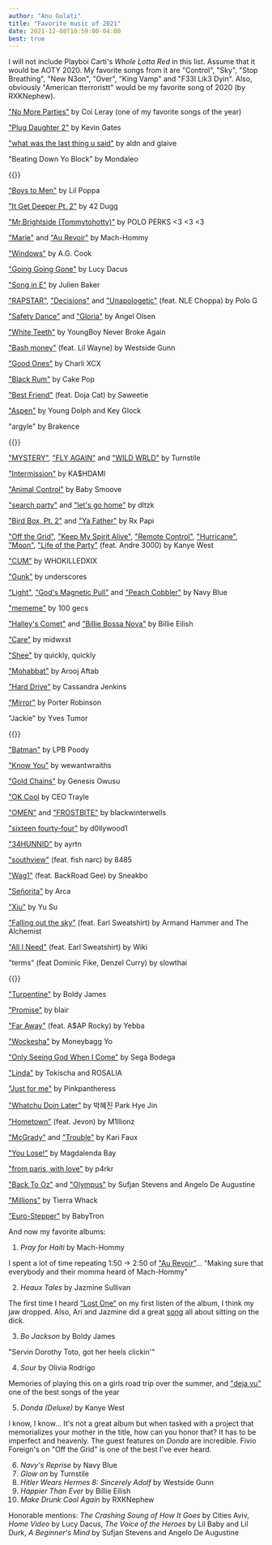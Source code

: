 ```yaml
---
author: "Anu Gulati"
title: "Favorite music of 2021"
date: 2021-12-08T10:59:00-04:00
best: true
---
```


I will not include Playboi Carti's _Whole Lotta Red_ in this list. Assume that it would be AOTY 2020. My favorite songs from it are "Control", "Sky", "Stop Breathing", "New N3on", "Over", "King Vamp" and "F33l Lik3 Dyin". Also, obviously "American tterroristt" would be my favorite song of 2020 (by RXKNephew).

["No More Parties"](https://www.youtube.com/watch?v=1GsmiUluqcI) by Coi Leray (one of my favorite songs of the year)

["Plug Daughter 2"](https://www.youtube.com/watch?v=vXQFyuUtljI) by Kevin Gates

["what was the last thing u said"](https://www.youtube.com/watch?v=KolZJ7TPfFY) by aldn and glaive

"Beating Down Yo Block" by Mondaleo

{{<youtube GnMPEfV0bSA>}}
<p/>

["Boys to Men"](https://www.youtube.com/watch?v=sUq-obFzays) by Lil Poppa

["It Get Deeper Pt. 2"](https://www.youtube.com/watch?v=hXXrCGUZqGU) by 42 Dugg

["Mr.Brightside (Tommytohotty)"](https://www.youtube.com/watch?v=Q7c3RN4TyqQ) by POLO PERKS <3 <3 <3

["Marie"](https://www.youtube.com/watch?v=UIUnfatUoXA) and ["Au Revoir"](https://www.youtube.com/watch?v=0eGkPZcOpf8) by Mach-Hommy

["Windows"](https://www.youtube.com/watch?v=dKc-E6nGjIU) by A.G. Cook

["Going Going Gone"](https://www.youtube.com/watch?v=e5YlfCvPtfE) by Lucy Dacus

["Song in E"](https://www.youtube.com/watch?v=Ou6TUiZRQoU) by Julien Baker

["RAPSTAR"](https://www.youtube.com/watch?v=w2IhccXakkE), ["Decisions"](https://www.youtube.com/watch?v=JIJaQr4stz8) and ["Unapologetic"](https://www.youtube.com/watch?v=TOsZRXDKV9Q) (feat. NLE Choppa) by Polo G

["Safety Dance"](https://www.youtube.com/watch?v=Y65olvSNTEw) and ["Gloria"](https://www.youtube.com/watch?v=Yscy8MZSN1Q) by Angel Olsen

["White Teeth"](https://www.youtube.com/watch?v=V2GhUGSOhEc) by YoungBoy Never Broke Again

["Bash money"](https://www.youtube.com/watch?v=oSmVXfM_3wk) (feat. Lil Wayne) by Westside Gunn

["Good Ones"](https://www.youtube.com/watch?v=kjAuUXdSFaM) by Charli XCX

["Black Rum"](https://www.youtube.com/watch?v=edp0LIUcq28) by Cake Pop

["Best Friend"](https://www.youtube.com/watch?v=_xJUCsyMQes) (feat. Doja Cat) by Saweetie

["Aspen"](https://www.youtube.com/watch?v=JBoRupTiKhQ) by Young Dolph and Key Glock

"argyle" by Brakence

{{<youtube hQrmtwhztnc>}}
<p/>

["MYSTERY"](https://www.youtube.com/watch?v=1Ny1fjdLKew), ["FLY AGAIN"](https://www.youtube.com/watch?v=-xHt98f5JxI) and ["WILD WRLD"](https://www.youtube.com/watch?v=84Y9PjfLZZE) by Turnstile

["Intermission"](https://www.youtube.com/watch?v=mYWe8H3aeOw) by KA$HDAMI

["Animal Control"](https://www.youtube.com/watch?v=k2h02H6GTko) by Baby Smoove

["search party"](https://www.youtube.com/watch?v=cMkYZ49n5Gw) and ["let's go home"](https://www.youtube.com/watch?v=GjeIkUIm10U) by dltzk

["Bird Box, Pt. 2"](https://www.youtube.com/watch?v=kZoIgUyflW0) and ["Ya Father"](https://www.youtube.com/watch?v=A4s9JcuxOag) by Rx Papi

["Off the Grid"](https://www.youtube.com/watch?v=EbDMNjT-QpI), ["Keep My Spirit Alive"](https://www.youtube.com/watch?v=V5VYKkx7N-g), ["Remote Control"](https://www.youtube.com/watch?v=0Rtek05tOKU), ["Hurricane"](https://www.youtube.com/watch?v=bPjZmQAvk_8), ["Moon"](https://www.youtube.com/watch?v=fMjasXiIhiQ), ["Life of the Party"](https://www.youtube.com/watch?v=7YNL5DCRNec) (feat. Andre 3000) by Kanye West

["CUM"](https://www.youtube.com/watch?v=zj42VxE9k2Q) by WHOKILLEDXIX

["Gunk"](https://www.youtube.com/watch?v=ICF3yV_r4jQ) by underscores

["Light"](https://www.youtube.com/watch?v=KoY2xRjiwNI), ["God's Magnetic Pull"](https://www.youtube.com/watch?v=j-qDmbJMu-s) and ["Peach Cobbler"](https://www.youtube.com/watch?v=pu8MZnlWp4E) by Navy Blue

["mememe"](https://www.youtube.com/watch?v=1Bw2dTY3SsQ) by 100 gecs

["Halley's Comet"](https://www.youtube.com/watch?v=geUYm3f6ZA4) and ["Billie Bossa Nova"](https://www.youtube.com/watch?v=4tZ969oc-yI) by Billie Eilish

["Care"](https://www.youtube.com/watch?v=ELOnlBVFXRU) by midwxst

["Shee"](https://www.youtube.com/watch?v=9v2H7yL3MGE) by quickly, quickly

["Mohabbat"](https://www.youtube.com/watch?v=iRZ98HX1MO8) by Arooj Aftab

["Hard Drive"](https://www.youtube.com/watch?v=eW8XoovSlsM) by Cassandra Jenkins

["Mirror"](https://www.youtube.com/watch?v=PkiIPzG37vQ) by Porter Robinson

"Jackie" by Yves Tumor

{{<youtube bQpaWvPFx8A>}}
<p/>

["Batman"](https://www.youtube.com/watch?v=a5sdCwzqIkE) by LPB Poody

["Know You"](https://www.youtube.com/watch?v=y4M860h2jhA) by wewantwraiths

["Gold Chains"](https://www.youtube.com/watch?v=idOcUE2C0WA) by Genesis Owusu

["OK Cool](https://www.youtube.com/watch?v=gTlSvYgIiv8) by CEO Trayle

["OMEN"](https://www.youtube.com/watch?v=KBwcqsa2_U8) and ["FROSTBITE"](https://www.youtube.com/watch?v=bgVOj-kJSCQ) by blackwinterwells

["sixteen fourty-four"](https://www.youtube.com/watch?v=repXIQ2if9Q) by d0llywood1

["34HUNNID"](https://www.youtube.com/watch?v=5I1zDubdVUE) by ayrtn

["southview"](https://www.youtube.com/watch?v=I4cTNEuk57Y) (feat. fish narc) by 8485

["Wag1"](https://www.youtube.com/watch?v=3SeK5pN4_F8) (feat. BackRoad Gee) by Sneakbo

["Señorita"](https://www.youtube.com/watch?v=QqzLlPbPrxc) by Arca

["Xiu"](https://www.youtube.com/watch?v=g_CtvFW14lA) by Yu Su

["Falling out the sky"](https://www.youtube.com/watch?v=ctmTme9cG74) (feat. Earl Sweatshirt) by Armand Hammer and The Alchemist

["All I Need"](https://www.youtube.com/watch?v=BAdfpvHB4fw) (feat. Earl Sweatshirt) by Wiki

"terms" (feat Dominic Fike, Denzel Curry) by slowthai

{{<youtube f93wJ_91psM>}}
<p/>

["Turpentine"](https://www.youtube.com/watch?v=8aPLJtxigQc) by Boldy James

["Promise"](https://www.youtube.com/watch?v=OHzqVu0UwgU) by blair

["Far Away"](https://www.youtube.com/watch?v=raRDdoswbsw) (feat. A$AP Rocky) by Yebba

["Wockesha"](https://www.youtube.com/watch?v=6bN45f9NjlA) by Moneybagg Yo

["Only Seeing God When I Come"](https://www.youtube.com/watch?v=8BQrSMFBlpE) by Sega Bodega

["Linda"](https://www.youtube.com/watch?v=CmmTz3W-JO0) by Tokischa and ROSALIA

["Just for me"](https://www.youtube.com/watch?v=7xVUg9GmDfg) by Pinkpantheress

["Whatchu Doin Later"](https://www.youtube.com/watch?v=mgdvFfhMUz0) by 박혜진 Park Hye Jin

["Hometown"](https://www.youtube.com/watch?v=hcNBv9-wEZg) (feat. Jevon) by M1llionz

["McGrady"](https://www.youtube.com/watch?v=FqnQKOUsVBo) and ["Trouble"](https://www.youtube.com/watch?v=phHb0wXnAWs) by Kari Faux

["You Lose!"](https://www.youtube.com/watch?v=FQPXX_eZZAk) by Magdalenda Bay

["from paris, with love"](https://www.youtube.com/watch?v=-P959OCpdTg) by p4rkr

["Back To Oz"](https://www.youtube.com/watch?v=00f2kSnIxfw) and ["Olympus"](https://www.youtube.com/watch?v=N9ymTg1V40A) by Sufjan Stevens and Angelo De Augustine

["Millions"](https://www.youtube.com/watch?v=5W8-TxppTGE) by Tierra Whack

["Euro-Stepper"](https://www.youtube.com/watch?v=bb_qk69f1bk) by BabyTron


And now my favorite albums:

1. _Pray for Haiti_ by Mach-Hommy

I spent a lot of time repeating 1:50 -> 2:50 of ["Au Revoir"](https://www.youtube.com/watch?v=0eGkPZcOpf8)... "Making sure that everybody and their momma heard of Mach-Hommy"

2. _Heaux Tales_ by Jazmine Sullivan

The first time I heard ["Lost One"](https://www.youtube.com/watch?v=1NMz1jsoNoU) on my first listen of the album, I think my jaw dropped. Also, Ari and Jazmine did a great [song](https://www.youtube.com/watch?v=ie-cWWGB4ww) all about sitting on the dick.

3. _Bo Jackson_ by Boldy James

"Servin Dorothy Toto, got her heels clickin'"

4. _Sour_ by Olivia Rodrigo

Memories of playing this on a girls road trip over the summer, and ["deja vu"](https://www.youtube.com/watch?v=cii6ruuycQA) one of the best songs of the year

5. _Donda (Deluxe)_ by Kanye West

I know, I know... It's not a great album but when tasked with a project that memorializes your mother in the title, how can you honor that? It has to be imperfect and heavenly. The guest features on _Donda_ are incredible. Fivio Foreign's on "Off the Grid" is one of the best I've ever heard.

6. _Navy's Reprise_ by Navy Blue
7. _Glow on_ by Turnstile
8. _Hitler Wears Hermes 8: Sincerely Adolf_ by Westside Gunn
9. _Happier Than Ever_ by Billie Eilish
10. _Make Drunk Cool Again_ by RXKNephew

Honorable mentions: _The Crashing Soung of How It Goes_ by Cities Aviv, _Home Video_ by Lucy Dacus, _The Voice of the Heroes_ by Lil Baby and Lil Durk, _A Beginner's Mind_ by Sufjan Stevens and Angelo De Augustine
